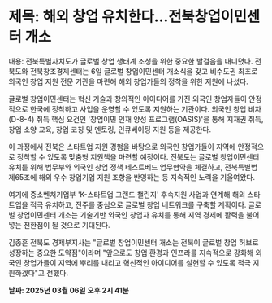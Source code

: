 # **제목: 해외 창업 유치한다…전북창업이민센터 개소**

  내용: 전북특별자치도가 글로벌 창업 생태계 조성을 위한 중요한 발걸음을 내디뎠다. 전북도와 전북창조경제센터는 6일 글로벌 창업이민센터 개소식을 갖고 비수도권 최초로 외국인 창업 지원 전문 기관을 마련해 해외 창업가들의 정착을 위한 지원에 나섰다.

글로벌 창업이민센터는 혁신 기술과 창의적인 아이디어를 가진 외국인 창업자들이 안정적으로 한국에 정착하고 사업을 운영할 수 있도록 지원하는 기관이다. 외국인 창업 비자(D-8-4) 취득 핵심 요건인 '창업이민 인재 양성 프로그램(OASIS)'을 통해 지재권 취득, 창업 소양 교육, 창업 코칭 및 멘토링, 인큐베이팅 지원 등을 제공한다.

이 과정에서 전북은 스타트업 지원 경험을 바탕으로 외국인 창업가들이 지역에 안정적으로 정착할 수 있도록 맞춤형 지원책을 마련할 예정이다. 전북도는 글로벌 창업이민센터 유치를 위해 법무부와 외국인 창업 정책 테스트베드 업무협약을 체결하고, 전북특별법 제65조에 해외 우수 창업기업 지원 조항을 반영하는 등 지속적인 노력을 기울여왔다.

여기에 중소벤처기업부 'K-스타트업 그랜드 챌린지' 후속지원 사업과 연계해 해외 스타트업을 적극 유치하고, 전주를 중심으로 글로벌 창업 네트워크를 구축할 계획이다. 글로벌 창업이민센터 개소는 기술기반 외국인 창업자 유치를 통해 지역 경제에 활력을 불어넣는 전환점이 될 것으로 기대된다.

김종훈 전북도 경제부지사는 "글로벌 창업이민센터 개소는 전북이 글로벌 창업 허브로 성장하는 중요한 도약점"이라며 "앞으로도 창업 환경과 인프라를 지속적으로 강화해 외국인 창업가들이 지역에 뿌리를 내리고 혁신적인 아이디어를 실현할 수 있도록 적극 지원하겠다"고 전했다.

  **날짜: 2025년 03월 06일 오후 2시 41분**